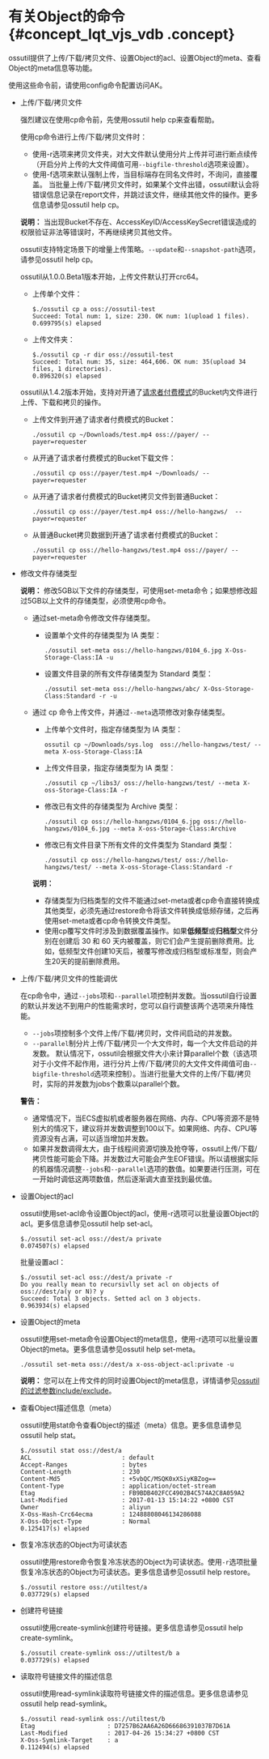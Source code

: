 # 有关Object的命令 {#concept_lqt_vjs_vdb .concept}

ossutil提供了上传/下载/拷贝文件、设置Object的acl、设置Object的meta、查看Object的meta信息等功能。

使用这些命令前，请使用config命令配置访问AK。

-   上传/下载/拷贝文件

    强烈建议在使用cp命令前，先使用ossutil help cp来查看帮助。

    使用cp命令进行上传/下载/拷贝文件时：

    -   使用-r选项来拷贝文件夹，对大文件默认使用分片上传并可进行断点续传（开启分片上传的大文件阈值可用`--bigfile-threshold`选项来设置）。
    -   使用-f选项来默认强制上传，当目标端存在同名文件时，不询问，直接覆盖。
    当批量上传/下载/拷贝文件时，如果某个文件出错，ossutil默认会将错误信息记录在report文件，并跳过该文件，继续其他文件的操作。更多信息请参见ossutil help cp。

    **说明：** 当出现Bucket不存在、AccessKeyID/AccessKeySecret错误造成的权限验证非法等错误时，不再继续拷贝其他文件。

    ossutil支持特定场景下的增量上传策略。`--update`和`--snapshot-path`选项，请参见ossutil help cp。

    ossutil从1.0.0.Beta1版本开始，上传文件默认打开crc64。

    -   上传单个文件：

        ```
        $./ossutil cp a oss://ossutil-test
        Succeed: Total num: 1, size: 230. OK num: 1(upload 1 files).
        0.699795(s) elapsed
        ```

    -   上传文件夹：

        ```
        $./ossutil cp -r dir oss://ossutil-test
        Succeed: Total num: 35, size: 464,606. OK num: 35(upload 34 files, 1 directories).
        0.896320(s) elapsed
        ```

    ossutil从1.4.2版本开始，支持对开通了[请求者付费模式](../../../../intl.zh-CN/控制台用户指南/管理存储空间/设置请求者付费模式.md#)的Bucket内文件进行上传、下载和拷贝的操作。

    -   上传文件到开通了请求者付费模式的Bucket：

        ```
        ./ossutil cp ~/Downloads/test.mp4 oss://payer/ --payer=requester
        ```

    -   从开通了请求者付费模式的Bucket下载文件：

        ```
        ./ossutil cp oss://payer/test.mp4 ~/Downloads/ --payer=requester
        ```

    -   从开通了请求者付费模式的Bucket拷贝文件到普通Bucket：

        ```
        ./ossutil cp oss://payer/test.mp4 oss://hello-hangzws/  --payer=requester
        ```

    -   从普通Bucket拷贝数据到开通了请求者付费模式的Bucket：

        ```
        ./ossutil cp oss://hello-hangzws/test.mp4 oss://payer/ --payer=requester
        ```

-   修改文件存储类型

    **说明：** 修改5GB以下文件的存储类型，可使用set-meta命令；如果想修改超过5GB以上文件的存储类型，必须使用cp命令。

    -   通过set-meta命令修改文件存储类型。
        -   设置单个文件的存储类型为 IA 类型：

            ```
            ./ossutil set-meta oss://hello-hangzws/0104_6.jpg X-Oss-Storage-Class:IA -u
            ```

        -   设置文件目录的所有文件存储类型为 Standard 类型：

            ```
            ./ossutil set-meta oss://hello-hangzws/abc/ X-Oss-Storage-Class:Standard -r -u
            ```

    -   通过 cp 命令上传文件，并通过`--meta`选项修改对象存储类型。

        -   上传单个文件时，指定存储类型为 IA 类型：

            ```
            ossutil cp ~/Downloads/sys.log  oss://hello-hangzws/test/ --meta X-oss-Storage-Class:IA
            ```

        -   上传文件目录，指定存储类型为 IA 类型：

            ```
            ./ossutil cp ~/libs3/ oss://hello-hangzws/test/ --meta X-oss-Storage-Class:IA -r
            ```

        -   修改已有文件的存储类型为 Archive 类型：

            ```
            ./ossutil cp oss://hello-hangzws/0104_6.jpg oss://hello-hangzws/0104_6.jpg --meta X-oss-Storage-Class:Archive
            ```

        -   修改已有文件目录下所有文件的文件类型为 Standard 类型：

            ```
            ./ossutil cp oss://hello-hangzws/test/ oss://hello-hangzws/test/ --meta X-oss-Storage-Class:Standard -r
            ```

        **说明：** 

        -   存储类型为归档类型的文件不能通过set-meta或者cp命令直接转换成其他类型，必须先通过restore命令将该文件转换成低频存储，之后再使用set-meta或者cp命令转换文件类型。
        -   使用cp覆写文件时涉及到数据覆盖操作。如果**低频型**或**归档型**文件分别在创建后 30 和 60 天内被覆盖，则它们会产生提前删除费用。比如，低频型文件创建10天后，被覆写修改成归档型或标准型，则会产生20天的提前删除费用。
-   上传/下载/拷贝文件的性能调优

    在cp命令中，通过`--jobs`项和`--parallel`项控制并发数。当ossutil自行设置的默认并发达不到用户的性能需求时，您可以自行调整该两个选项来升降性能。

    -   `--jobs`项控制多个文件上传/下载/拷贝时，文件间启动的并发数。
    -   `--parallel`制分片上传/下载/拷贝一个大文件时，每一个大文件启动的并发数。
    默认情况下，ossutil会根据文件大小来计算parallel个数（该选项对于小文件不起作用，进行分片上传/下载/拷贝的大文件文件阈值可由`--bigfile-threshold`选项来控制）。当进行批量大文件的上传/下载/拷贝时，实际的并发数为jobs个数乘以parallel个数。

    **警告：** 

    -   通常情况下，当ECS虚拟机或者服务器在网络、内存、CPU等资源不是特别大的情况下，建议将并发数调整到100以下。如果网络、内存、CPU等资源没有占满，可以适当增加并发数。
    -   如果并发数调得太大，由于线程间资源切换及抢夺等，ossutil上传/下载/拷贝性能可能会下降。并发数过大可能会产生EOF错误。所以请根据实际的机器情况调整`--jobs`和`--parallel`选项的数值。如果要进行压测，可在一开始时调低这两项数值，然后逐渐调大直至找到最优值。
-   设置Object的acl

    ossutil使用set-acl命令设置Object的acl，使用-r选项可以批量设置Object的acl。更多信息请参见ossutil help set-acl。

    ```
    $./ossutil set-acl oss://dest/a private
    0.074507(s) elapsed
    ```

    批量设置acl：

    ```
    $./ossutil set-acl oss://dest/a private -r
    Do you really mean to recursivlly set acl on objects of oss://dest/a(y or N)? y
    Succeed: Total 3 objects. Setted acl on 3 objects.
    0.963934(s) elapsed
    ```

-   设置Object的meta

    ossutil使用set-meta命令设置Object的meta信息，使用-r选项可以批量设置Object的meta。更多信息请参见ossutil help set-meta。

    ```
    ./ossutil set-meta oss://dest/a x-oss-object-acl:private -u
    ```

    **说明：** 您可以在上传文件的同时设置Object的meta信息，详情请参见[ossutil的过滤参数include/exclude](https://yq.aliyun.com/articles/600175)。

-   查看Object描述信息（meta）

    ossutil使用stat命令查看Object的描述（meta）信息。更多信息请参见ossutil help stat。

    ```
    $./ossutil stat oss://dest/a 
    ACL                         : default
    Accept-Ranges               : bytes
    Content-Length              : 230
    Content-Md5                 : +5vbQC/MSQK0xXSiyKBZog==
    Content-Type                : application/octet-stream
    Etag                        : FB9BDB402FCC4902B4C574A2C8A059A2
    Last-Modified               : 2017-01-13 15:14:22 +0800 CST
    Owner                       : aliyun
    X-Oss-Hash-Crc64ecma        : 12488808046134286088
    X-Oss-Object-Type           : Normal
    0.125417(s) elapsed
    ```

-   恢复冷冻状态的Object为可读状态

    ossutil使用restore命令恢复冷冻状态的Object为可读状态。使用`-r`选项批量恢复冷冻状态的Object为可读状态。更多信息请参见ossutil help restore。

    ```
    $./ossutil restore oss://utiltest/a
    0.037729(s) elapsed
    ```

-   创建符号链接

    ossutil使用create-symlink创建符号链接。更多信息请参见ossutil help create-symlink。

    ```
    $./ossutil create-symlink oss://utiltest/b a
    0.037729(s) elapsed
    ```

-   读取符号链接文件的描述信息

    ossutil使用read-symlink读取符号链接文件的描述信息。更多信息请参见ossutil help read-symlink。

    ```
    $./ossutil read-symlink oss://utiltest/b
    Etag                    : D7257B62AA6A26D66686391037B7D61A
    Last-Modified           : 2017-04-26 15:34:27 +0800 CST
    X-Oss-Symlink-Target    : a
    0.112494(s) elapsed
    ```


